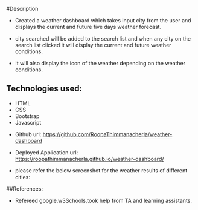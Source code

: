 #Description

- Created a weather dashboard which takes input city from the user and displays the current and future five days weather forecast.

* city searched will be added to the search list and when any city on the search list clicked it will display the current and future weather conditions.

* It will also display the icon of the weather depending on the weather conditions.

## Technologies used:

- HTML
- CSS
- Bootstrap
- Javascript

* Github url: https://github.com/RoopaThimmanacherla/weather-dashboard
* Deployed Application url: https://roopathimmanacherla.github.io/weather-dashboard/

* please refer the below screenshot for the weather results of different cities:


##References:

- Refereed google,w3Schools,took help from TA and learning assistants.
